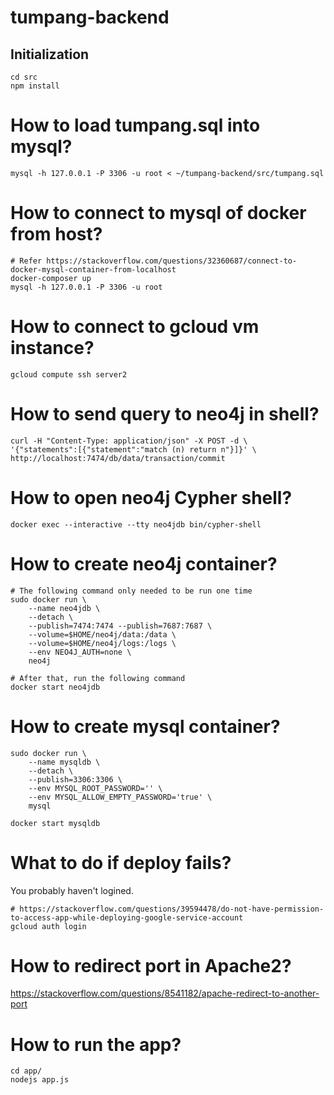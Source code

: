 # tumpang-backend
## Initialization
```
cd src
npm install
```

# How to load tumpang.sql into mysql?
```
mysql -h 127.0.0.1 -P 3306 -u root < ~/tumpang-backend/src/tumpang.sql
```

# How to connect to mysql of docker from host?
```
# Refer https://stackoverflow.com/questions/32360687/connect-to-docker-mysql-container-from-localhost 
docker-composer up
mysql -h 127.0.0.1 -P 3306 -u root
```

# How to connect to gcloud vm instance?
```
gcloud compute ssh server2
```
# How to send query to neo4j in shell?
```
curl -H "Content-Type: application/json" -X POST -d \
'{"statements":[{"statement":"match (n) return n"}]}' \
http://localhost:7474/db/data/transaction/commit 
```

# How to open neo4j Cypher shell?
```
docker exec --interactive --tty neo4jdb bin/cypher-shell
```

# How to create neo4j container?
```
# The following command only needed to be run one time
sudo docker run \
    --name neo4jdb \
    --detach \
    --publish=7474:7474 --publish=7687:7687 \
    --volume=$HOME/neo4j/data:/data \
    --volume=$HOME/neo4j/logs:/logs \
    --env NEO4J_AUTH=none \
    neo4j

# After that, run the following command
docker start neo4jdb
```

# How to create mysql container?
```
sudo docker run \
    --name mysqldb \
    --detach \
    --publish=3306:3306 \
    --env MYSQL_ROOT_PASSWORD='' \
    --env MYSQL_ALLOW_EMPTY_PASSWORD='true' \
    mysql

docker start mysqldb
```

# What to do if deploy fails?
You probably haven't logined.
```
# https://stackoverflow.com/questions/39594478/do-not-have-permission-to-access-app-while-deploying-google-service-account
gcloud auth login
```

# How to redirect port in Apache2?
https://stackoverflow.com/questions/8541182/apache-redirect-to-another-port

# How to run the app?
```
cd app/
nodejs app.js
```